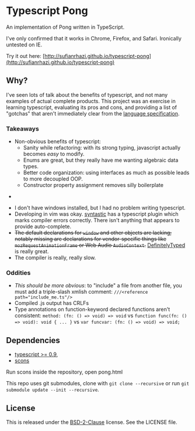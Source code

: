 Typescript Pong
===============

An implementation of Pong written in TypeScript. 

I've only confirmed that it works in Chrome, Firefox, and Safari. Ironically untested on IE.

Try it out here: [http://sufianrhazi.github.io/typescript-pong](http://sufianrhazi.github.io/typescript-pong)


Why?
----

I've seen lots of talk about the benefits of typescript, and not many examples of actual complete products. This project
was an exercise in learning typescript, evaluating its pros and cons, and providing a list of "gotchas" that aren't
immediately clear from the [language
specification](http://www.typescriptlang.org/Content/TypeScript%20Language%20Specification.pdf).

### Takeaways

* Non-obvious benefits of typescript:
    * Sanity while refactoring: with its strong typing, javascript actually becomes *easy* to modify.
    * Enums are great, but they really have me wanting algebraic data types.
    * Better code organization: using interfaces as much as possible leads to more decoupled OOP.
    * Constructor property assignment removes silly boilerplate
* ~~~Type annotations are optional; I wish you could make them mandatory with a compiler flag.~~~ Typescript 0.9.1 now has a ["no implicit any"](http://blogs.msdn.com/b/typescript/archive/2013/08/06/announcing-0-9-1.aspx) option.
* I don't have windows installed, but I had no problem writing typescript.
* Developing in vim was okay. [syntastic](https://github.com/scrooloose/syntastic) has a typescript plugin which marks
  compiler errors correctly.  There isn't anything that appears to provide auto-complete.
* ~~The default declarations for `window` and other objects are lacking; notably missing are declarations for
  vendor-specific things like `mozRequestAnimationFrame` or Web Audio `AudioContext`.~~
  [DefinitelyTyped](https://github.com/borisyankov/DefinitelyTyped) is really great.
* The compiler is really, really slow.


### Oddities

* *This should be more obvious*: to "include" a file from another file, you must add a triple-slash xmlish comment: `///<reference path="include_me.ts"/>`
* Compiled .js output has CRLFs
* Type annotations on function-keyword declared functions aren't consistent: `method: (fn: () => void) => void` vs `function func(fn: () => void): void { ... }` vs `var funcvar: (fn: () => void) => void;`


Dependencies
------------

* [typescript >= 0.9](http://www.typescriptlang.org/),
* [scons](http://www.scons.org/)

Run scons inside the repository, open pong.html

This repo uses git submodules, clone with `git clone --recursive` or run `git submodule update --init --recursive`.


License
-------

This is released under the [BSD-2-Clause](http://opensource.org/licenses/BSD-2-Clause) license. See the LICENSE file.

